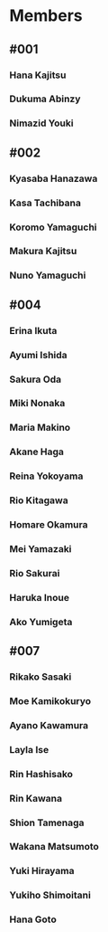 # Members
## #001
### Hana Kajitsu
### Dukuma Abinzy
### Nimazid Youki
## #002
### Kyasaba Hanazawa
### Kasa Tachibana
### Koromo Yamaguchi
### Makura Kajitsu
### Nuno Yamaguchi
## #004
### Erina Ikuta
### Ayumi Ishida
### Sakura Oda
### Miki Nonaka
### Maria Makino
### Akane Haga
### Reina Yokoyama
### Rio Kitagawa
### Homare Okamura
### Mei Yamazaki
### Rio Sakurai
### Haruka Inoue
### Ako Yumigeta
## #007
### Rikako Sasaki
### Moe Kamikokuryo
### Ayano Kawamura
### Layla Ise
### Rin Hashisako
### Rin Kawana
### Shion Tamenaga
### Wakana Matsumoto
### Yuki Hirayama
### Yukiho Shimoitani
### Hana Goto
